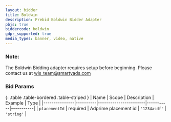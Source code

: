 ```yaml
---
layout: bidder
title: Boldwin
description: Prebid Boldwin Bidder Adapter
pbjs: true
biddercode: boldwin
gdpr_supported: true
media_types: banner, video, native
---
```


### Note:

The Boldwin Bidding adapter requires setup before beginning. Please contact us at wls_team@smartyads.com

### Bid Params

{: .table .table-bordered .table-striped }
| Name          | Scope    | Description           | Example   | Type      |
|---------------|----------|-----------------------|-----------|-----------|
| `placementId`      | required | Adprime placement id         | `'1234asdf'`    | `'string'` |
